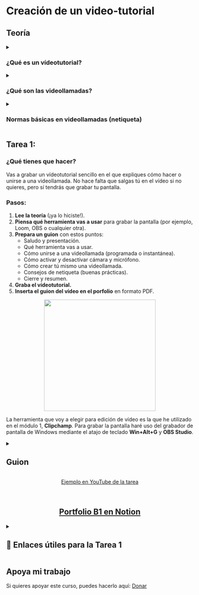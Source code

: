 # Creación de un video-tutorial


## Teoría

<details><summary><h3>¿Qué es un vídeotutorial?</h3></summary>
Un vídeotutorial es un vídeo corto que explica paso a paso cómo hacer algo. Son muy útiles porque:

* Puedes verlos cuando quieras.
* Puedes pausarlos y volver a verlos.
* Te permiten aprender a tu ritmo.
</details>

<details><summary><h3>¿Qué son las videollamadas?</h3></summary>
Las videollamadas permiten hablar con otras personas usando vídeo y sonido, como si estuvieras en persona, pero desde casa o cualquier lugar. Son útiles para:

* Reunirse cuando no puedes estar en el mismo sitio.
* Compartir ideas y documentos.
* Tomar decisiones en grupo.
</details>

<details><summary><h3>Normas básicas en videollamadas (netiqueta)</h3></summary>
La netiqueta es un conjunto de normas para portarse bien en internet. En una videollamada, seguir estas normas ayuda a que todo funcione mejor:

* 🕒 Entra a la hora.
* 🎧 Usa auriculares si puedes, así se escucha mejor.
* 🔇 Apaga el micro cuando no hables.
* 📸 Muestra tu cara si es posible (da más cercanía).
* 🧹 Busca un sitio tranquilo y ordenado.
* 🗣️ Habla con respeto y escucha a los demás.
* 📄 Ten a mano lo que vas a compartir (documentos, presentaciones...).
* 🚫 No grabes sin permiso.
</details>


## Tarea 1:
### ¿Qué tienes que hacer?
Vas a grabar un vídeotutorial sencillo en el que expliques cómo hacer o unirse a una videollamada. No hace falta que salgas tú en el vídeo si no quieres, pero sí tendrás que grabar tu pantalla.

### Pasos:
1. **Lee la teoría** (¡ya lo hiciste!).
2. **Piensa qué herramienta vas a usar** para grabar la pantalla (por ejemplo, Loom, OBS o cualquier otra).
3. **Prepara un guion** con estos puntos:
     * Saludo y presentación.
     * Qué herramienta vas a usar.
     * Cómo unirse a una videollamada (programada o instantánea).
     * Cómo activar y desactivar cámara y micrófono.
     * Cómo crear tú mismo una videollamada.
     * Consejos de netiqueta (buenas prácticas).
     * Cierre y resumen.
4. **Graba el vídeotutorial.**
5. **Inserta el guion del vídeo en el porfolio** en formato PDF.

<p align="center"><img src="https://www.exqueezeer.com/wp-content/uploads/2024/03/Group-86.svg" width=300px/></p>

La herramienta que voy a elegir para edición de vídeo es la que he utilizado en el módulo 1, **Clipchamp**. Para grabar la pantalla haré uso del grabador de pantalla de Windows mediante el atajo de teclado **Win+Alt+G** y **OBS Studio**.

<details><summary><h2>Guion</h2></summary>
Saludo, presentación y tema a tratar a continuación; qué herramientas vas a usar y cómo acceder a ellas; cómo acceder a una videollamada de otra persona (programada o en el momento); cómo activar o desactivar cámara y sonido; cómo organizar una videollamada; netiqueta en las videolladas (mostrar cara, apagar micro); conclusión: resumir puntos clave.

 

**(Diapositiva de intro)**

1. Saludo **(Diapositiva de Presentación)**
     * Hola, Soy Erik, el mentor digital e informático de Zabalburu Ikastetxea desde el curso pasado.
2. Presentación de contenido y tema **(Diapositiva índice)**
    * En el módulo 2 vamos a explicar diferentes aspectos de las video-llamadas.
    * Los puntos que vamos a tratar son los siguientes: 1.- Presentación 2.- Índice 3.- Herramientas 4.- Gestión de video-llamadas 5.- Netiqueta (que si no sabes lo que es, te lo explico dentro de poco).
3. Herramientas **(Diapositiva de Herramientas)**
    * Para elaborar este vídeo voy a hacer uso de dos herramientas: Clipchamp, que es un editor de vídeo de Windows, y Google Meet. De manera adicional voy a usar Notion para la elaboración del portfolio y del guion que estoy leyendo ahora mismo y Canva para hacer las diapositivas para este vídeo. Si quieres aprender un par de cosas interesantes de Clipchamp, te dejo el enlace a su canal de YouTube en la descripción del vídeo.
    **(Diapositiva de gestión de video-llamadas):**
4. Gestión de video-llamada
    * En este apartado te voy a explicar cómo abrir Google Mit, cómo realizar y unirse a llamadas y, por último, cómo planificarlas. Podemos acceder a Google Mit en nuestro G mail desde este icono de “atajo”. También podemos acceder desde aquí arriba a la derecha. Todos estos iconos los tengo ordenados en función del uso que les doy. Para reducir el ruido visual, todos aquellos iconos que no uso, los dejo en esta zona de abajo. En mi teléfono móvil organizo igual los iconos, como muestro en esta diapositiva. Volviendo a la explicación: una vez en Google Mit, vemos esta pantalla. Desde estas opciones podemos crear una reunión o unirnos a una existente.
    
      En "Nueva reunión" tenemos tres opciones. Desde la primera se nos genera un enlace que podemos copiar y pegar para invitar a más participantes. Desde la segunda opción podemos iniciar una inmediatamente. Desde la pantalla que se está cargando vemos que también nos aparece la opción de copiar el enlace o Añadir a alguien a la video-llamada. En los iconos de la parte inferior vemos este desactivado porque no tengo cámara en este pc y desde este otro podemos activar o desactivar el micrófono. Este otro icono de la mano es para pedir el turno en la reunión.

      En la última opción, podemos planificarla en Google calendar. Podemos asignarle el título que deseemos, especificar la fecha y hora de inicio y de fin, si es para todo el día y si se repite en el tiempo. Desde aquí a la derecha, podemos gestionar los invitados de la misma, así como los permisos que tienen. En mi caso, prefiero dejar desactivados los permisos. Podemos detallar la ubicación, habilitar una notificación para que nos avise Google Calendar y una descripción en caso de que quisiéramos. Se puede marcar el texto, añadir enlaces y adjuntar ficheros.

      Una vez guardada la entrada, nos aparecerá en el calendario. Desde aquí podríamos acceder a la video-llamada que hemos creado.
5. Netiqueta en las video-llamadas **(Diapositiva de Netiqueta)**
 
      Una netiqueta hace referencia a las normas de conducta socialmente aceptables en Internet. La Netiqueta en las video-llamadas no dista mucho de cualquier netiqueta que se precie.

      Entre las cosas que se consideran positivas, estarían: mostrar tu rostro en la videollamada, pedir el turno para intervenir en la conversación y, por supuesto, ser puntual.

      Lo que es desaconsejable es entrar a la reunión con el micrófono activado porque dificulta la comunicación, comer mientras se está reunido y no cuidar la apariencia con la que te muestras. Este último punto tan solo quiere decir que te vistas como lo harías en clase o en una reunión presencial.
6. Despedida y agradecimiento **(Diapositiva de Agradecimiento)**

      Muchas gracias por la atención prestada.

      Espero que haya podido ayudar a esclarecer algunas dudas sobre este tema.

      Y muchas gracias a Zabalburu Ikastetxea, Ikasgiltza y Berritzegune por la oportunidad de hacer este tipo de aportaciones.

      Un saludo.
</details>

<p align="center"><a href="https://youtu.be/3FdamGFZyi4"/>Ejemplo en YouTube de la tarea</a></p>

</br>

<h2 align="center"><a href="https://eriksenwolf.notion.site/Competencias-Digitales-B1-Eduki-Digitalak-1d04e3ab08e380b38a9be644907de330">Portfolio B1 en Notion</a></h2>

<details><summary><h2>🔗 Enlaces útiles para la Tarea 1</h2></summary>
🔗 Herramientas para elaborar el vídeotutorial

🎥 Grabación de pantalla

* **Loom** (grabación fácil de pantalla y cámara)
* **Screencastify** (extensión de Chrome para grabar pantalla)
* **OBS Studio** (grabador más avanzado y gratuito)

✂️ Edición de vídeo sencilla

* **Clipchamp** (editor online de Microsoft, gratuito)
* **Canva Video** (editor con plantillas visuales)
* **CapCut** (editor rápido, muy usado para redes)

 

🗃️ Conversión o compresión de vídeo (opcional)

* **CloudConvert** (para cambiar formato de vídeo)
* **VEED.io** (compresión, subtítulos, edición rápida online)

 

📁 Herramientas de Google (para organizar y compartir recursos)

* **Google Drive** (guardar y compartir archivos)
* **Google Docs** (crear el guion en documento)
* **Google Meet** (hacer videollamadas)
</details>



## Apoya mi trabajo
Si quieres apoyar este curso, puedes hacerlo aquí: [Donar](https://paypal.me/eriksenwolf?locale.x=es_ES&country.x=ES)
